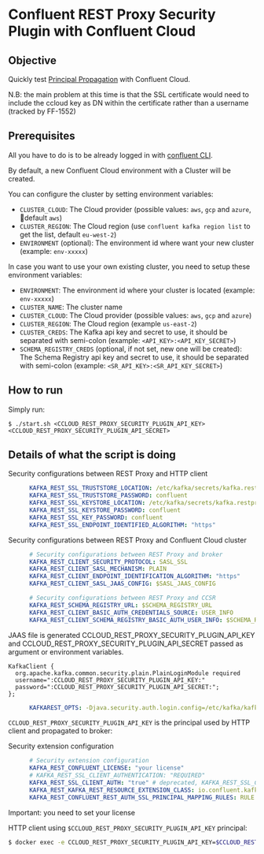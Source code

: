 # Confluent REST Proxy Security Plugin with Confluent Cloud

## Objective

Quickly test [Principal Propagation](https://docs.confluent.io/platform/current/kafka-rest/production-deployment/rest-proxy/security.html#credentials-propagation) with Confluent Cloud.

N.B: the main problem at this time is that the SSL certificate would need to include the ccloud key as DN within the certificate rather than a username (tracked by FF-1552)

## Prerequisites

All you have to do is to be already logged in with [confluent CLI](https://docs.confluent.io/confluent-cli/current/overview.html#confluent-cli-overview).

By default, a new Confluent Cloud environment with a Cluster will be created.

You can configure the cluster by setting environment variables:

* `CLUSTER_CLOUD`: The Cloud provider (possible values: `aws`, `gcp` and `azure`, default `aws`)
* `CLUSTER_REGION`: The Cloud region (use `confluent kafka region list` to get the list, default `eu-west-2`)
* `ENVIRONMENT` (optional): The environment id where want your new cluster (example: `env-xxxxx`) 

In case you want to use your own existing cluster, you need to setup these environment variables:

* `ENVIRONMENT`: The environment id where your cluster is located (example: `env-xxxxx`) 
* `CLUSTER_NAME`: The cluster name
* `CLUSTER_CLOUD`: The Cloud provider (possible values: `aws`, `gcp` and `azure`)
* `CLUSTER_REGION`: The Cloud region (example `us-east-2`)
* `CLUSTER_CREDS`: The Kafka api key and secret to use, it should be separated with semi-colon (example: `<API_KEY>:<API_KEY_SECRET>`)
* `SCHEMA_REGISTRY_CREDS` (optional, if not set, new one will be created): The Schema Registry api key and secret to use, it should be separated with semi-colon (example: `<SR_API_KEY>:<SR_API_KEY_SECRET>`)
## How to run


Simply run:

```
$ ./start.sh <CCLOUD_REST_PROXY_SECURITY_PLUGIN_API_KEY> <CCLOUD_REST_PROXY_SECURITY_PLUGIN_API_SECRET>
```

## Details of what the script is doing


Security configurations between REST Proxy and HTTP client

```yml
      KAFKA_REST_SSL_TRUSTSTORE_LOCATION: /etc/kafka/secrets/kafka.restproxy.truststore.jks
      KAFKA_REST_SSL_TRUSTSTORE_PASSWORD: confluent
      KAFKA_REST_SSL_KEYSTORE_LOCATION: /etc/kafka/secrets/kafka.restproxy.keystore.jks
      KAFKA_REST_SSL_KEYSTORE_PASSWORD: confluent
      KAFKA_REST_SSL_KEY_PASSWORD: confluent
      KAFKA_REST_SSL_ENDPOINT_IDENTIFIED_ALGORITHM: "https"
```

Security configurations between REST Proxy and Confluent Cloud cluster

```yml
      # Security configurations between REST Proxy and broker
      KAFKA_REST_CLIENT_SECURITY_PROTOCOL: SASL_SSL
      KAFKA_REST_CLIENT_SASL_MECHANISM: PLAIN
      KAFKA_REST_CLIENT_ENDPOINT_IDENTIFICATION_ALGORITHM: "https"
      KAFKA_REST_CLIENT_SASL_JAAS_CONFIG: $SASL_JAAS_CONFIG

      # Security configurations between REST Proxy and CCSR
      KAFKA_REST_SCHEMA_REGISTRY_URL: $SCHEMA_REGISTRY_URL
      KAFKA_REST_CLIENT_BASIC_AUTH_CREDENTIALS_SOURCE: USER_INFO
      KAFKA_REST_CLIENT_SCHEMA_REGISTRY_BASIC_AUTH_USER_INFO: $SCHEMA_REGISTRY_BASIC_AUTH_USER_INFO

```

JAAS file is generated CCLOUD_REST_PROXY_SECURITY_PLUGIN_API_KEY and CCLOUD_REST_PROXY_SECURITY_PLUGIN_API_SECRET passed as argument or environment variables.

```
KafkaClient {
  org.apache.kafka.common.security.plain.PlainLoginModule required
  username=":CCLOUD_REST_PROXY_SECURITY_PLUGIN_API_KEY:"
  password=":CCLOUD_REST_PROXY_SECURITY_PLUGIN_API_SECRET:";
};
```

```yml
      KAFKAREST_OPTS: -Djava.security.auth.login.config=/etc/kafka/kafka-rest.jaas.conf
```

`CCLOUD_REST_PROXY_SECURITY_PLUGIN_API_KEY` is the principal used by HTTP client and propagated to broker:

Security extension configuration

```yml
      # Security extension configuration
      KAFKA_REST_CONFLUENT_LICENSE: "your license"
      # KAFKA_REST_SSL_CLIENT_AUTHENTICATION: "REQUIRED"
      KAFKA_REST_SSL_CLIENT_AUTH: "true" # deprecated, KAFKA_REST_SSL_CLIENT_AUTHENTICATION: "REQUIRED"
      KAFKA_REST_KAFKA_REST_RESOURCE_EXTENSION_CLASS: io.confluent.kafkarest.security.KafkaRestSecurityResourceExtension
      KAFKA_REST_CONFLUENT_REST_AUTH_SSL_PRINCIPAL_MAPPING_RULES: RULE:^CN=(.*?),OU=TEST.*$$/$$1/,DEFAULT
```

Important: you need to set your license

HTTP client using `$CCLOUD_REST_PROXY_SECURITY_PLUGIN_API_KEY` principal:

```bash
$ docker exec -e CCLOUD_REST_PROXY_SECURITY_PLUGIN_API_KEY=$CCLOUD_REST_PROXY_SECURITY_PLUGIN_API_KEY restproxy curl -X POST --cert /etc/kafka/secrets/$CCLOUD_REST_PROXY_SECURITY_PLUGIN_API_KEY.certificate.pem --key /etc/kafka/secrets/$CCLOUD_REST_PROXY_SECURITY_PLUGIN_API_KEY.key --tlsv1.2 --cacert /etc/kafka/secrets/snakeoil-ca-1.crt -H "Content-Type: application/vnd.kafka.json.v2+json" -H "Accept: application/vnd.kafka.v2+json" --data '{"records":[{"value":{"foo":"bar"}}]}' "https://localhost:8086/topics/rest-proxy-security-plugin"
```
